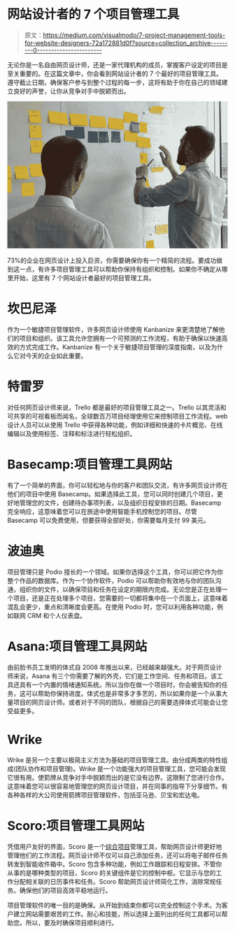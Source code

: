 # 网站设计者的 7 个项目管理工具

> 原文：<https://medium.com/visualmodo/7-project-management-tools-for-website-designers-72a172881d0f?source=collection_archive---------0----------------------->

无论你是一名自由网页设计师，还是一家代理机构的成员，掌握客户设定的项目是至关重要的。在这篇文章中，你会看到网站设计者的 7 个最好的项目管理工具。遵守截止日期，确保客户参与到整个过程的每一步，这将有助于你在自己的领域建立良好的声誉，让你从竞争对手中脱颖而出。

![](img/ff9e5eddb7135ea2859261e05181c843.png)

73%的企业在网页设计上投入巨资，你需要确保你有一个精简的流程。要成功做到这一点，有许多项目管理工具可以帮助你保持有组织和控制。如果你不确定从哪里开始，这里有 7 个网站设计者最好的项目管理工具。

# 坎巴尼泽

作为一个敏捷项目管理软件，许多网页设计师使用 Kanbanize 来更清楚地了解他们的项目和组织。该工具允许您拥有一个可预测的工作流程，有助于确保以快速高效的方式完成工作。Kanbanize 有一个关于敏捷项目管理的深度指南，以及为什么它对今天的企业如此重要。

# 特雷罗

对任何网页设计师来说，Trello 都是最好的项目管理工具之一。Trello 以其灵活和可共享的可视看板而闻名，全球数百万项目经理使用它来控制项目工作流程。web 设计人员可以从使用 Trello 中获得各种功能，例如详细和快速的卡片概览、在线编辑以及使用标签、注释和标注进行轻松组织。

# Basecamp:项目管理工具网站

有了一个简单的界面，你可以轻松地与你的客户和团队交流，有许多网页设计师在他们的项目中使用 Basecamp。如果选择此工具，您可以同时创建几个项目，更好地管理您的文件，创建待办事项列表，以及组织日程安排的日期。Basecamp 完全响应，这意味着您可以在旅途中使用智能手机控制您的项目。尽管 Basecamp 可以免费使用，但要获得全部好处，你需要每月支付 99 美元。

# 波迪奥

项目管理只是 Podio 擅长的一个领域。如果你选择这个工具，你可以把它作为你整个作品的数据库。作为一个协作软件，Podio 可以帮助你有效地与你的团队沟通，组织你的文件，以确保项目和任务在设定的期限内完成。无论您是正在处理一个项目，还是正在处理多个项目，您需要的一切都将集中在一个页面上，这意味着混乱会更少，重点和清晰度会更高。在使用 Podio 时，您可以利用各种功能，例如联网 CRM 和个人仪表盘。

# Asana:项目管理工具网站

由前脸书员工发明的体式自 2008 年推出以来，已经越来越强大。对于网页设计师来说，Asana 有三个你需要了解的外壳，它们是工作空间、任务和项目。该工具还具有一个内置的情绪通知系统。所以当你在做一个项目时，你会被告知你的任务，这可以帮助你保持进度。体式也是非常多才多艺的，所以如果你是一个从事大量项目的网页设计师。或者对于不同的团队，根据自己的需要选择体式可能会让您受益更多。

# Wrike

Wrike 是另一个主要以极简主义方法为基础的项目管理工具。由分成两类的特性组成(团队协作和项目管理)。Wrike 是一个功能强大的项目管理工具，您可能会发现它很有用。使箭牌从竞争对手中脱颖而出的是它没有边界。这限制了您进行合作。这意味着您可以很容易地管理您的网页设计项目，并在同事的指导下分享细节。有各种各样的大公司使用箭牌项目管理软件，包括亚马逊、贝宝和宏达电。

# Scoro:项目管理工具网站

凭借用户友好的界面，Scoro 是一个[综合项目](https://visualmodo.com/5-practices-web-designers-are-using-to-improve-their-business/)管理工具，帮助网页设计师更好地管理他们的工作流程。网页设计师不仅可以自己添加任务，还可以将电子邮件任务转发到智能收件箱中。Scoro 包含多种功能，例如工作跟踪和日程安排。不管你从事的是哪种类型的项目，Scoro 的关键组件是它的控制中枢。它显示与您的工作分配相关联的日历事件和任务。Scoro 帮助网页设计师简化工作，消除常规任务。确保他们的项目高效平稳地运行。

项目管理软件的唯一目的是确保。从开始到结束你都可以完全控制这个手术。为客户建立网站需要艰苦的工作。耐心和技能，所以选择上面列出的任何工具都可以帮助您。所以，要及时确保项目顺利进行。